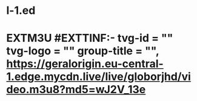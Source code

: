 # l-1.ed
# EXTM3U  #EXTTINF:- tvg-id = "" tvg-logo = "" group-title = "", https://geralorigin.eu-central-1.edge.mycdn.live/live/globorjhd/video.m3u8?md5=wJ2V_13e
